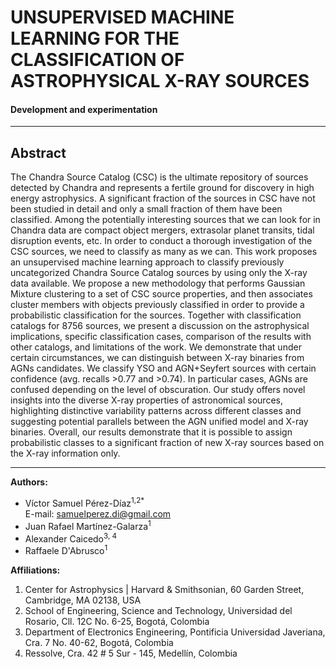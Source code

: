 #  UNSUPERVISED MACHINE LEARNING FOR THE CLASSIFICATION OF ASTROPHYSICAL X-RAY SOURCES
#### Development and experimentation

---
## Abstract
The Chandra Source Catalog (CSC) is the ultimate repository of sources detected by Chandra and represents a fertile ground for discovery in high energy astrophysics. A significant fraction of the sources in CSC have not been studied in detail and only a small fraction of them have been classified. Among the potentially interesting sources that we can look for in Chandra data are compact object mergers, extrasolar planet transits, tidal disruption events, etc. In order to conduct a thorough investigation of the CSC sources, we need to classify as many as we can. This work proposes an unsupervised machine learning approach to classify previously uncategorized Chandra Source Catalog sources by using only the X-ray data available. We propose a new methodology that performs Gaussian Mixture clustering to a set of CSC source properties, and then associates cluster members with objects previously classified in order to provide a probabilistic classification for the sources. Together with classification catalogs for 8756 sources, we present a discussion on the astrophysical implications, specific classification cases, comparison of the results with other catalogs, and limitations of the work. We demonstrate that under certain circumstances, we can distinguish between X-ray binaries from AGNs candidates. We classify YSO and AGN+Seyfert sources with certain confidence (avg. recalls >0.77 and >0.74). In particular cases, AGNs are confused depending on the level of obscuration. Our study offers novel insights into the diverse X-ray properties of astronomical sources, highlighting distinctive variability patterns across different classes and suggesting potential parallels between the AGN unified model and X-ray binaries. Overall, our results demonstrate that it is possible to assign probabilistic classes to a significant fraction of new X-ray sources based on the X-ray information only.

---
**Authors:**

- Víctor Samuel Pérez-Díaz<sup>1,2</sup><sup>*</sup>  
  E-mail: samuelperez.di@gmail.com
- Juan Rafael Martínez-Galarza<sup>1</sup>
- Alexander Caicedo<sup>3, 4</sup>
- Raffaele D'Abrusco<sup>1</sup>

**Affiliations:**

1. Center for Astrophysics | Harvard & Smithsonian, 60 Garden Street, Cambridge, MA 02138, USA
2. School of Engineering, Science and Technology, Universidad del Rosario, Cll. 12C No. 6-25, Bogotá, Colombia
3. Department of Electronics Engineering, Pontificia Universidad Javeriana, Cra. 7 No. 40-62, Bogotá, Colombia
4. Ressolve, Cra. 42 # 5 Sur - 145, Medellín, Colombia